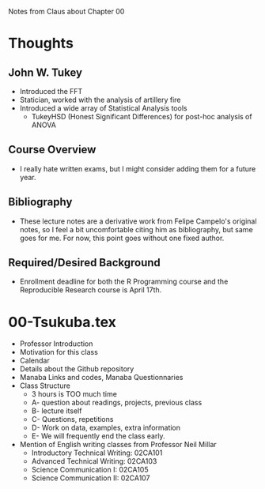 Notes from Claus about Chapter 00

# Thoughts
## John W. Tukey
- Introduced the FFT
- Statician, worked with the analysis of artillery fire
- Introduced a wide array of Statistical Analysis tools
  - TukeyHSD (Honest Significant Differences) for post-hoc analysis of ANOVA

## Course Overview 
- I really hate written exams, but I might consider adding them for a future year.

## Bibliography
- These lecture notes are a derivative work from Felipe Campelo's original notes,
  so I feel a bit uncomfortable citing him as bibliography, but same goes for me.
  For now, this point goes without one fixed author.

## Required/Desired Background
- Enrollment deadline for both the R Programming course and the Reproducible Research
  course is April 17th.

# 00-Tsukuba.tex
- Professor Introduction
- Motivation for this class
- Calendar
- Details about the Github repository
- Manaba Links and codes, Manaba Questionnaries
- Class Structure
  - 3 hours is TOO much time
  - A- question about readings, projects, previous class
  - B- lecture itself
  - C- Questions, repetitions
  - D- Work on data, examples, extra information
  - E- We will frequently end the class early.
- Mention of English writing classes from Professor Neil Millar
  - Introductory Technical Writing: 02CA101
  - Advanced Technical Writing: 02CA103
  - Science Communication I: 02CA105
  - Science Communication II: 02CA107
